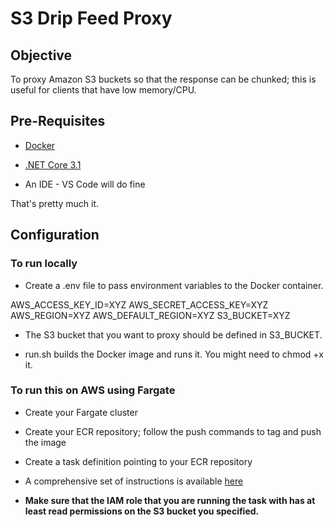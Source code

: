 # S3 Drip Feed Proxy

## Objective

To proxy Amazon S3 buckets so that the response can be chunked; this is useful for clients that have low memory/CPU.

## Pre-Requisites

- [Docker](https://www.docker.com/)

- [.NET Core 3.1](https://dotnet.microsoft.com/download/dotnet-core)

- An IDE - VS Code will do fine

That's pretty much it.

## Configuration

### To run locally

- Create a .env file to pass environment variables to the Docker container.

AWS_ACCESS_KEY_ID=XYZ
AWS_SECRET_ACCESS_KEY=XYZ
AWS_REGION=XYZ
AWS_DEFAULT_REGION=XYZ
S3_BUCKET=XYZ

- The S3 bucket that you want to proxy should be defined in S3_BUCKET.

- run.sh builds the Docker image and runs it. You might need to chmod +x it.

### To run this on AWS using Fargate

- Create your Fargate cluster

- Create your ECR repository; follow the push commands to tag and push the image 

- Create a task definition pointing to your ECR repository

- A comprehensive set of instructions is available [here](https://github.com/aws-samples/amazon-ecs-fargate-aspnetcore)

- **Make sure that the IAM role that you are running the task with has at least read permissions on the S3 bucket you specified.**